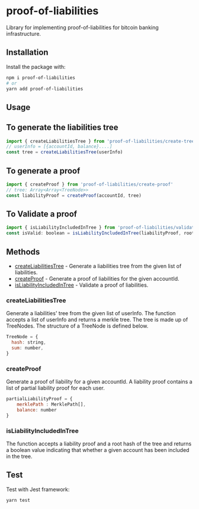 # proof-of-liabilities

Library for implementing proof-of-liabilities for bitcoin banking infrastructure.

## Installation

Install the package with:

```bash
npm i proof-of-liabilities
# or
yarn add proof-of-liabilities
```

## Usage

## To generate the liabilities tree

```js
import { createLiabilitiesTree } from 'proof-of-liabilities/create-tree'
// userInfo = [{accountId, balance}....]
const tree = createLiabilitiesTree(userInfo)
```

## To generate a proof

```js
import { createProof } from 'proof-of-liabilities/create-proof'
// tree: Array<Array<TreeNode>>
const liabilityProof = createProof(accountId, tree)
```

## To Validate a proof

```js
import { isLiabilityIncludedInTree } from 'proof-of-liabilities/validate-proof'
const isValid: boolean = isLiabilityIncludedInTree(liabilityProof, rootHash)
```

## Methods

- [createLiabilitiesTree](#createLiabilitiesTree) - Generate a liabilities tree from the given list of liabilities.
- [createProof](#createProof) - Generate a proof of liabilities for the given accountId.
- [isLiabilityIncludedInTree](#isLiabilityIncludedInTree) - Validate a proof of liabilities.

### createLiabilitiesTree

Generate a liabilities' tree from the given list of userInfo.
The function accepts a list of userInfo and returns a merkle tree.
The tree is made up of TreeNodes. The structure of a TreeNode is defined below.

```js
TreeNode = {
  hash: string,
  sum: number,
}
```

### createProof

Generate a proof of liability for a given accountId.
A liability proof contains a list of partial liability proof for each user.

```js
partialLiabilityProof = {
    merklePath : MerklePath[],
    balance: number
}
```

### isLiabilityIncludedInTree

The function accepts a liability proof and a root hash of the tree and returns a boolean value indicating that whether a given account has been included in the tree.

## Test

Test with Jest framework:

```bash
yarn test
```
